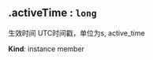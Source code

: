 <a name="module_miot/service/security--module.exports.ISecureKey+activeTime"></a>

## .activeTime : <code>long</code>
生效时间 UTC时间戳，单位为s, active_time

**Kind**: instance member  
